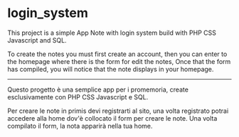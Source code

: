 # login_system

This project is a simple App Note with login system build with PHP CSS Javascript and SQL.

To create the notes you must first create an account, then you can enter to the homepage where there is the form for edit the notes, 
Once that the form has compiled, you will notice that the note displays in your homepage.

---------------------------------------------------------------------------------

Questo progetto è una semplice app per i promemoria, create esclusivamente con PHP CSS Javascript e SQL.

Per creare le note in primis devi registrarti al sito, una volta registrato potrai accedere alla home dov'è collocato il form per creare le note.
Una volta compilato il form, la nota apparirà nella tua home.
